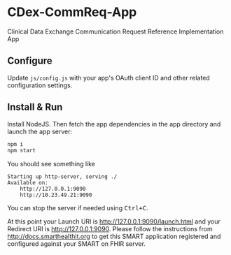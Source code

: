 # CDex-CommReq-App
Clinical Data Exchange Communication Request Reference Implementation App

## Configure

Update `js/config.js` with your app's OAuth client ID and other related configuration settings.

## Install & Run
Install NodeJS. Then fetch the app dependencies in the app directory and launch the app server:
```sh
npm i
npm start
```

You should see something like

    Starting up http-server, serving ./
    Available on:
        http://127.0.0.1:9090
        http://10.23.49.21:9090

You can stop the server if needed using <kbd>Ctrl+C</kbd>.

At this point your Launch URI is http://127.0.0.1:9090/launch.html and your
Redirect URI is http://127.0.0.1:9090. Please follow the instructions from
http://docs.smarthealthit.org to get this SMART application registered and
configured against your SMART on FHIR server.

